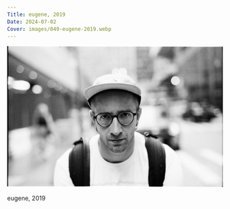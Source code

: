 ```yaml
---
Title: eugene, 2019
Date: 2024-07-02
Cover: images/049-eugene-2019.webp
---
```


![eugene, 2019](images/049-eugene-2019@2x.webp)

eugene, 2019
